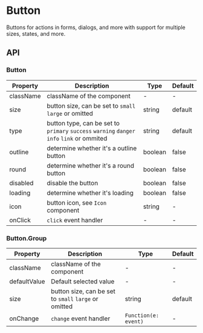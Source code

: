 # Button

Buttons for actions in forms, dialogs, and more with support for multiple sizes, states, and more.

<div id="demos"></div>

## API

### Button

| Property | Description | Type | Default |
| --- | --- | --- | --- |
| className | className of the component | - | - |
| size | button size, can be set to `small` `large` or omitted | string | default |
| type | button type, can be set to `primary` `success` `warning` `danger` `info` `link` or ommited | string | default |
| outline | determine whether it's a outline button | boolean | false |
| round | determine whether it's a round button | boolean | false |
| disabled | disable the button | boolean | false |
| loading | determine whether it's loading | boolean | false |
| icon | button icon, see `Icon` component | string | - |
| onClick | `click` event handler | - | - |

### Button.Group

| Property | Description | Type | Default |
| --- | --- | --- | --- |
| className | className of the component | - | - |
| defaultValue | Default selected value | - | - |
| size | button size, can be set to `small` `large` or omitted | string | default |
| onChange | `change` event handler | `Function(e: event)` | - |
